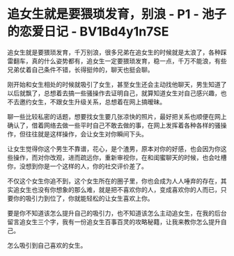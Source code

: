 # 追女生就是要猥琐发育，别浪 - P1 - 池子的恋爱日记 - BV1Bd4y1n7SE

追女生就是要猥琐发育，千万别浪，很多兄弟在追女生的时候就是太浪了，各种踩雷翻车，真的什么姿势都有，追女生一定要猥琐发育，稳一点，千万不能浪，有些兄弟仗着自己条件不错，长得挺帅的，聊天也挺会聊。

刚开始和女生相处的时候就吸引了女生，甚至女生还会主动找他聊天，男生知道了以后就飘了，总想着去搞一些骚操作去证明自己，就算知道女生对自己感兴趣，也不去邀约女生，不跟女生升级关系，总想着在网上搞暧昧。

聊一些比较私密的话题，想要找女生要几张凉快的照片，最好把关系也顺便在网上确认了，借着网络去做一些平时自己不敢去做的事，在网上发挥着各种各样的骚操作，但往往就是这样操作，会让女生对你瞬间下头。

让女生觉得你这个男生不靠谱，花心，是个渣男，原本对你的好感，也会因为你这些操作，而对你改观，进而疏远你，重新审视你，在和闺蜜聊天的时候，也会吐槽你，没想到你是一个这样的人，你的社交评价差了。

不仅这个女生你追不到，这个女生所在的圈子里，你也会成为人人唾弃的存在，其实追女生也没有你想象的那么难，就是把不喜欢你的人，变成喜欢你的人而已，只要你的吸引力到位了，你就能轻松的让女生喜欢上你。

要是你不知道该怎么提升自己的吸引力，也不知道该怎么主动追女生，在我的后台留言追女生三个字，我有一份追女生百事百灵的攻略秘籍，让我来教你怎么提升自己。

怎么吸引到自己喜欢的女生。